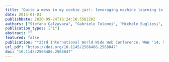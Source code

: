 ```yaml
---
title: "Quite a mess in my cookie jar!: leveraging machine learning to protect web authentication"
date: 2014-01-01
publishDate: 2020-09-24T16:24:10.558228Z
authors: ["Stefano Calzavara", "Gabriele Tolomei", "Michele Bugliesi", "Salvatore Orlando"]
publication_types: ["1"]
abstract: ""
featured: false
publication: "*23rd International World Wide Web Conference, WWW '14, Seoul, Republic of Korea, April 7-11, 2014*"
url_pdf: "https://doi.org/10.1145/2566486.2568047"
doi: "10.1145/2566486.2568047"
---
```


